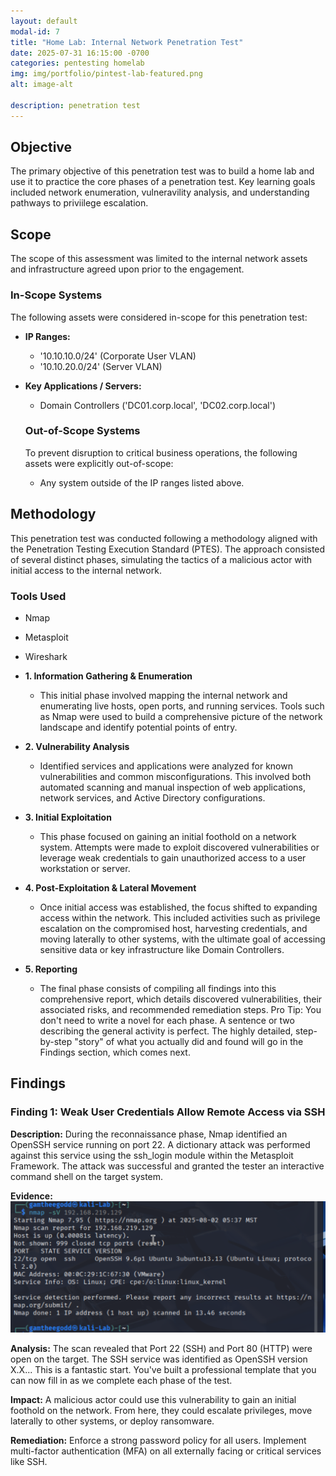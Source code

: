 ```yaml
---
layout: default
modal-id: 7
title: "Home Lab: Internal Network Penetration Test"
date: 2025-07-31 16:15:00 -0700
categories: pentesting homelab
img: img/portfolio/pintest-lab-featured.png
alt: image-alt

description: penetration test
---
```

## Objective

The primary objective of this penetration test was to build a home lab and use it to practice the core phases of a penetration test. Key learning goals included network enumeration, vulneravility analysis, and understanding pathways to priviilege escalation.

## Scope

The scope of this assessment was limited to the internal network assets and infrastructure agreed upon prior to the engagement.

### In-Scope Systems

The following assets were considered in-scope for this penetration test:

* **IP Ranges:**
  * '10.10.10.0/24' (Corporate User VLAN)
  * '10.10.20.0/24' (Server VLAN)
* **Key Applications / Servers:**
  * Domain Controllers
  ('DC01.corp.local', 'DC02.corp.local')

  ### Out-of-Scope Systems

  To prevent disruption to critical business operations, the following assets were explicitly out-of-scope:

  * Any system outside of the IP ranges listed above.

## Methodology

  This penetration test was conducted following a methodology aligned with the Penetration Testing Execution Standard (PTES). The approach consisted of several distinct phases, simulating the tactics of a malicious actor with initial access to the internal network.

  ### **Tools Used**
* Nmap
* Metasploit
* Wireshark

 * **1. Information Gathering & Enumeration**
   * This initial phase involved mapping the internal network and enumerating live hosts, open ports, and running services. Tools such as Nmap were used to build a comprehensive picture of the network landscape and identify potential points of entry.

 * **2. Vulnerability Analysis**
   * Identified services and applications were analyzed for known vulnerabilities and common misconfigurations. This involved both automated scanning and manual inspection of web applications, network services, and Active Directory configurations.

* **3. Initial Exploitation**
   * This phase focused on gaining an initial foothold on a network system. Attempts were made to exploit discovered vulnerabilities or leverage weak credentials to gain unauthorized access to a user workstation or server.

 * **4. Post-Exploitation & Lateral Movement**
   * Once initial access was established, the focus shifted to expanding access within the network. This included activities such as privilege escalation on the compromised host, harvesting credentials, and moving laterally to other systems, with the ultimate goal of accessing sensitive data or key infrastructure like Domain Controllers.

 * **5. Reporting**
   * The final phase consists of compiling all findings into this comprehensive report, which details discovered vulnerabilities, their associated risks, and recommended remediation steps.
Pro Tip: You don't need to write a novel for each phase. A sentence or two describing the general activity is perfect. The highly detailed, step-by-step "story" of what you actually did and found will go in the Findings section, which comes next.

## Findings
### Finding 1: Weak User Credentials Allow Remote Access via SSH

**Description:** During the reconnaissance phase, Nmap identified an OpenSSH service running on port 22. A dictionary attack was performed against this service using the ssh_login module within the Metasploit Framework. The attack was successful and granted the tester an interactive command shell on the target system.

**Evidence:**
![successful Nmap scan](/img/portfolio/4th-lab-SH-new-kali-nmap.png)

**Analysis:**
The scan revealed that Port 22 (SSH) and Port 80 (HTTP) were open on the target. The SSH service was identified as OpenSSH version X.X...
This is a fantastic start. You've built a professional template that you can now fill in as we complete each phase of the test.

 **Impact:**
   A malicious actor could use this vulnerability to gain an initial foothold on the network. From here, they could escalate privileges, move laterally to other systems, or deploy ransomware.

 **Remediation:**
   Enforce a strong password policy for all users. Implement multi-factor authentication (MFA) on all externally facing or critical services like SSH.
